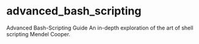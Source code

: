 # advanced_bash_scripting
Advanced Bash-Scripting Guide An in-depth exploration of the art of shell scripting Mendel Cooper.
